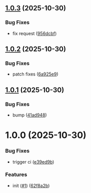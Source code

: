 ## [1.0.3](https://github.com/flida-dev/web-sdk/compare/v1.0.2...v1.0.3) (2025-10-30)


### Bug Fixes

* fix request ([956dcbf](https://github.com/flida-dev/web-sdk/commit/956dcbfe6f62a81f7feb790ca7dbf16066a95105))

## [1.0.2](https://github.com/flida-dev/web-sdk/compare/v1.0.1...v1.0.2) (2025-10-30)


### Bug Fixes

* patch fixes ([6a925e9](https://github.com/flida-dev/web-sdk/commit/6a925e96ce488dbc3e8724dbb468515c8e93da73))

## [1.0.1](https://github.com/flida-dev/web-sdk/compare/v1.0.0...v1.0.1) (2025-10-30)


### Bug Fixes

* bump ([41ad948](https://github.com/flida-dev/web-sdk/commit/41ad94876743ac3ebb316f3b53e6bfde7b1d5b0a))

# 1.0.0 (2025-10-30)


### Bug Fixes

* trigger ci ([e39ed9b](https://github.com/flida-dev/web-sdk/commit/e39ed9bf48b927c100fde6d9e5bb8cbe731713bf))


### Features

* init ([#1](https://github.com/flida-dev/web-sdk/issues/1)) ([62f8a2b](https://github.com/flida-dev/web-sdk/commit/62f8a2bcbd986d6c4e3c78a8fd03b1d445eb6d01))
